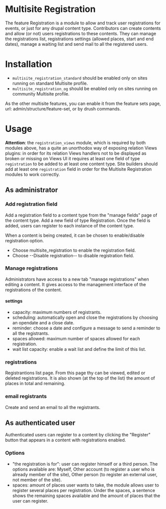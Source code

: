 Multisite Registration
======================

The feature Registration is a module to allow and track user registrations for
events, or just for any drupal content type.
Contributors can create contents and allow (or not) users registrations to
these contents. They can manage the registrations list, registrations settings
(allowed places, start and end dates), manage
a waiting list and send mail to all the registered users.

# Installation

- `multisite_registration_standard` should be enabled only on sites running on
standard Multisite profile.
- `multisite_registration_og` should be enabled only on sites running on
community Multisite profile.

As the other multisite features, you can enable it from the feature sets page,
url: admin/structure/feature-set, or by drush commands.

# Usage

**Attention**: the `registration_views` module, which is required by both
modules above, has a quite an unorthodox way of exposing relation Views plugins:
in order for its relation Views handlers not to be displayed as broken or
missing on Views UI it requires at least one field of type `registration` to be
added to at least one content type.
Site builders should add at least one `registration` field in order for the
Multisite Registration modules to work correctly.

## As administrator

### Add registration field
Add a registration field to a content type from the "manage fields" page of the
content type. Add a new field of type Registration. Once the field is added,
users can register to each instance of the content type.

When a content is being created, it can be chosen to enable/disable registration
option.
- Choose multisite_registration to enable the registration field.
- Choose --Disable registration-- to disable registration field.

### Manage registrations
Administrators have access to a new tab "manage registrations" when editing a
content. It gives access to the management interface of the registrations of
the content.

#### settings
- capacity: maximum numbers of registrants.
- scheduling: automatically open and close the registrations by choosing an
opendate and a close date.
- reminder: choose a date and configure a message to send a reminder to all the
registrants.
- spaces allowed: maximum number of spaces allowed for each registration.
- wait list capacity: enable a wait list and define the limit of this list.

### registrations
Registrantions list page. From this page thy can be viewed, edited or deleted
registrations. It is also shown (at the top of the list) the amount of places
in total and remaining.

### email registrants
Create and send an email to all the registrants.

## As authenticated user
Authenticated users can register to a content by clicking the "Register" button
that appears in a content  with  registrations enabled.

### Options
- "the registration is for": user can register himself or a third person. The
options available are: Myself, Other account (to register a user who is already
member of the site), Other person (to register an external user, not member of
the site).
- spaces: amount of places user wants to take, the module allows user to
register several places per registration. Under the spaces, a sentence shows the
remaining spaces available and the amount of places that the user can register.
